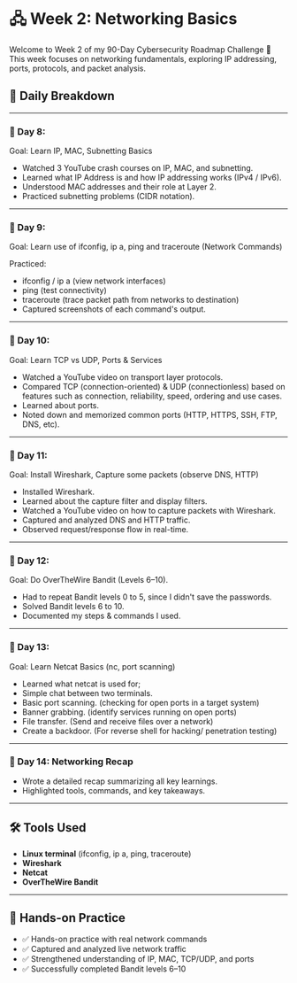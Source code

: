 # 🖧 Week 2: Networking Basics

Welcome to Week 2 of my 90-Day Cybersecurity Roadmap Challenge 🚀
This week focuses on networking fundamentals, exploring IP addressing, ports, protocols, and packet analysis.

## 📆 Daily Breakdown
---

### 📅 Day 8:
Goal: Learn IP, MAC, Subnetting Basics

- Watched 3 YouTube crash courses on IP, MAC, and subnetting.
- Learned what IP Address is and how IP addressing works (IPv4 / IPv6).
- Understood MAC addresses and their role at Layer 2.
- Practiced subnetting problems (CIDR notation).
  
---

### 📅 Day 9:
Goal: Learn use of ifconfig, ip a, ping and traceroute (Network Commands)

Practiced:
- ifconfig / ip a (view network interfaces)
- ping (test connectivity)
- traceroute (trace packet path from networks to destination)
- Captured screenshots of each command's output.
  
---

### 📅 Day 10:
Goal: Learn TCP vs UDP, Ports & Services

- Watched a YouTube video on transport layer protocols.
- Compared TCP (connection-oriented) & UDP (connectionless) based on features such as connection, reliability, speed, ordering and use cases.
- Learned about ports.
- Noted down and memorized common ports (HTTP, HTTPS, SSH, FTP, DNS, etc).

---

### 📅 Day 11:
Goal: Install Wireshark, Capture some packets (observe DNS, HTTP)

- Installed Wireshark.
- Learned about the capture filter and display filters.
- Watched a YouTube video on how to capture packets with Wireshark.
- Captured and analyzed DNS and HTTP traffic.
- Observed request/response flow in real-time.

---

### 📅 Day 12:
Goal: Do OverTheWire Bandit (Levels 6–10).

- Had to repeat Bandit levels 0 to 5, since I didn't save the passwords.
- Solved Bandit levels 6 to 10.
- Documented my steps & commands I used.

---

### 📅 Day 13:
Goal: Learn Netcat Basics (nc, port scanning)

- Learned what netcat is used for;
- Simple chat between two terminals.
- Basic port scanning. (checking for open ports in a target system)
- Banner grabbing. (identify services running on open ports)
- File transfer. (Send and receive files over a network)
- Create a backdoor. (For reverse shell for hacking/ penetration testing)

---

### 📅 Day 14: Networking Recap
- Wrote a detailed recap summarizing all key learnings.
- Highlighted tools, commands, and key takeaways.

---

## 🛠 Tools Used
- **Linux terminal** (ifconfig, ip a, ping, traceroute)
- **Wireshark**
- **Netcat**
- **OverTheWire Bandit**

---

## 📌 Hands-on Practice
- ✅ Hands-on practice with real network commands
- ✅ Captured and analyzed live network traffic
- ✅ Strengthened understanding of IP, MAC, TCP/UDP, and ports
- ✅ Successfully completed Bandit levels 6–10


